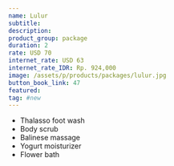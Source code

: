 ```yaml
---
name: Lulur
subtitle:
description:
product_group: package
duration: 2
rate: USD 70
internet_rate: USD 63
internet_rate_IDR: Rp. 924,000
image: /assets/p/products/packages/lulur.jpg
button_book_link: 47
featured:
tag: #new
---
```


- Thalasso foot wash
- Body scrub
- Balinese massage
- Yogurt moisturizer
- Flower bath
